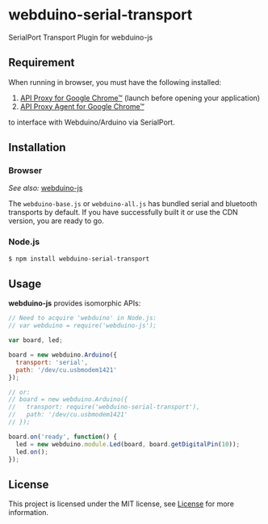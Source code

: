 # webduino-serial-transport
SerialPort Transport Plugin for webduino-js

## Requirement
When running in browser, you must have the following installed:

1. [API Proxy for Google Chrome™](https://chrome.google.com/webstore/detail/api-proxy-for-google-chro/pddlkidaibpbhpkfbhkbeolbagpmkhhn) (launch before opening your application)
2. [API Proxy Agent for Google Chrome™](https://chrome.google.com/webstore/detail/api-proxy-agent-for-googl/kdhdgaemffmpfmceolgbfpnfiafbjdkp)

to interface with Webduino/Arduino via SerialPort.

## Installation
### Browser
_See also:_
[webduino-js](https://github.com/webduinoio/webduino-js)

The `webduino-base.js` or `webduino-all.js` has bundled serial and bluetooth transports by default. If you have successfully built it or use the CDN version, you are ready to go.

### Node.js
```sh
$ npm install webduino-serial-transport
```

## Usage
**webduino-js** provides isomorphic APIs:

```javascript
// Need to acquire 'webduino' in Node.js:
// var webduino = require('webduino-js');

var board, led;

board = new webduino.Arduino({
  transport: 'serial',
  path: '/dev/cu.usbmodem1421'
});

// or:
// board = new webduino.Arduino({
//   transport: require('webduino-serial-transport'),
//   path: '/dev/cu.usbmodem1421'
// });

board.on('ready', function() {
  led = new webduino.module.Led(board, board.getDigitalPin(10));
  led.on();
});
```

## License

This project is licensed under the MIT license, see [License](LICENSE) for more information.
